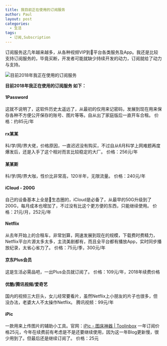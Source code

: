 ```yaml
---
title: 我目前正在使用的订阅服务
author: Paul
layout: post
categories:
  - 生活
tags:
  - 订阅,Subscription
---
```

订阅服务这几年越来越多，从各种视频VIP到平台各类服务及App。我还是比较支持订阅服务的，毕竟买断，开发者可能就缺少持续开发的动力，订阅就给了动力与支持。

![目前2018年我正在使用的订阅服务](http://img.hz.mk/2018-0406/My-Pay-for-Subscription.jpg)

**目前2018年我正在使用的订阅服务 如下：**
#### 1Password
这就不说明了，这软件历史太遥远了，从最初的仅用来记密码，发展到现在用来保存各种不方便公开保存的账号、图片等等。自从出了家庭版后一直开车合租。
价格：约85元/年

#### rx某某 
科/学/网/界大佬，价格原因，一直迟迟没有购买，不过自从6月科学上网难题再度爆发后，还是入手了这个相对而言比较稳定的大厂。
价格：256元/年

#### 某某斯
科/学/网/界大咖，性价比非常高，120半年，无限流量。
价格：240元/年

#### iCloud - 200G
自己的设备基本上全是生态圈的，iCloud是必备了，从最早的50G升级到了200G，每月成本也增加了，不过没有比这个更方便的东西，只能继续使用。
价格：21元/月，252元/年

#### Netflix 
从去年开始上的合租车，非常划算，网速发展到现在的规模，下载费时费精力，Netflix平台片源太多太多，主流美剧都有，而且全平台都有播放App，实时同步播放纪录，太省心省力了。
价格：75元/季，300元/年

#### 京东Plus会员
这是生活必需品吧，一出Plus会员就订阅了。
价格：109元/年，2018年续费价格

#### 优酷/腾讯视频/爱奇艺
国内的视频三大巨头，女儿经常要看片，虽然Netflix上小朋友的片子也很多，但没办法，老婆大人不太操作Netflix。
腾讯视频：99元/年

#### iPic
一款用来上传图片的辅助小工具。官网：[iPic - 图床神器 | Toolinbox](https://toolinbox.net/iPic/)
一年订阅价格25元，今年在续费前有考虑是不是还要继续使用，因为这一年Blog更新慢，很少用到了。但最后还是继续订阅了。
价格：25元



